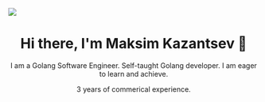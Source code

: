 ![](assets/header.png)
<h1 align="center">Hi there, I'm Maksim Kazantsev 👋</h1>

<p align="center">I am a Golang Software Engineer. Self-taught Golang developer.  I am eager to learn and achieve.</p>
<p align="center">3 years of commerical experience.</p>

